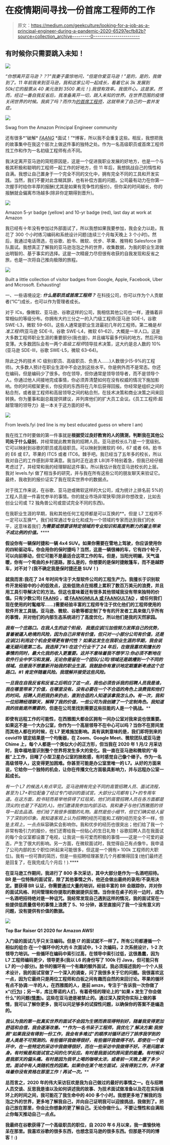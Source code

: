 # 在疫情期间寻找一份首席工程师的工作

> 原文：<https://medium.com/geekculture/looking-for-a-job-as-a-principal-engineer-during-a-pandemic-2020-65297ecfb82b?source=collection_archive---------0----------------------->

## 有时候你只需要跳入未知！

![](img/d8b5b8719a2330c3b784bf00ab9eec90.png)

*“你想离开亚马逊？？?"我妻子震惊地问，“但是你爱亚马逊！”是的，是的，我做到了。11 年前我来到亚马逊，我和这家公司一起成长，看着它从 3k 发展到 50k(它的股票从 40 美元涨到 3500 美元！).我很有效率。我很开心。这是家。然而，经过一番自我反省后，我准备离开一切，跳入未知的世界。在世界范围的疫情关闭世界的时候。我疯了吗？而作为[的首席工程师](https://www.amazon.jobs/en/landing_pages/principal-engineer-hiring)，这就带来了自己的一套并发症。*

![](img/c6d12cff413f229879a2eb3981040409.png)

Swag from the Amazon Principal Engineer community

还有很多*“破解* [*FAANG*](https://en.wikipedia.org/wiki/Big_Tech) *面试！”*博客，所以我不会重复这些。相反，我想把我的故事集中在我这个层次上做这件事的独特之处。作为一名高级职员或首席工程师找工作和作为一名初级工程师有点不同。

我决定离开亚马逊的简短原因是，这是一个促进我职业发展的好地方，也是一个与极其积极和聪明的工程师一起工作的好地方，但 11 年后，我想挑战自己的惰性和自满。我想让自己置身于一个完全不同的文化中，拥有完全不同的工具和开发实践。当然，我们不要对此含糊其辞，也有补偿方面的问题。公司最有动力在你第一次握手时给你丰厚的报酬(尤其是如果有竞争性的报价)，但你呆的时间越长，你的报酬就会偏离市场越多(除非你定期得到晋升)。

![](img/b2af3dae74d7ad2f01c46cb3857f11f4.png)

Amazon 5-yr badge (yellow) and 10-yr badge (red), last day at work at Amazon

我已经有十年没有参加过外部面试了，所以我想如果我要参加，我会全力以赴。我花了 300 个小时练习编码和系统设计问题(连续三个月每天晚上 3 个小时)。然后，我通过电话筛选，在谷歌、脸书、微软、优步、苹果、推特和 Salesforce 排队面试。我想真正了解我的亚马逊泡泡之外的世界，收集数据，为我的职业生涯做出明智的、基于事实的选择。这是一次精疲力尽但很有收获的自我发现和反省之旅，也是一次将自己推向极限的旅程。

![](img/c2fa3a035b952e58f83850fae6b81eab.png)

Built a little collection of visitor badges from Google, Apple, Facebook, Uber and Microsoft. Exhausting!

一、一些语境设定: ***什么是职员或首席工程师？*** 在科技公司，你可以作为个人贡献者(“IC”)成长，也可以作为管理者成长。

对于 ICs，像微软、亚马逊、谷歌这样的公司，我相信其他公司也一样，遵循着非常相似的等级分布。你拥有大约三分之一的入门级工程师(亚马逊 SDE-I，谷歌 SWE-L3，微软 59-60)。这些人通常是职业生涯最初几年的工程师。第二桶是*标准工程师*(亚马逊 SDE-II，谷歌 SWE-L4，微软 61–62)，大概是一半人口。这是大多数工程师职业生涯的重要部分(我也是)，并且编写最多代码的地方。然后开始变薄。大多数团队会有一两个*高级工程师*领导技术决策，这大约是总人数的 10%(亚马逊 SDE-III，谷歌 SWE-L5，微软 63–64)。

除此之外的技术 IC 级别(职员、高级职员、负责人……)人数很少(5-9%的工程师)。大多数人预计在职业生涯中不会达到这些水平。你是例外而不是常态。你还在编码，但是编码少了很多。你在领导，但你通常是领导领导者，而不是领导个人。你通过他人间接地完成事情，你必须弄清楚如何在没有权威的情况下施加影响。你的时间框架更长，你投资的东西将在几年后获得回报。你经常是组织之间的粘合剂，或者是工程师和高层领导之间的粘合剂，在技术决策和商业决策之间来回转换。你为董事和副总裁提供建议，并列席他们的扩大员工会议。《员工工程师:超越管理的领导力》是一本关于这方面的好书。

![](img/3b5758f28ffee10ab3794a46c6bc935f.png)

From levels.fyi (red line is my best educated guess on where I am)

我在找工作时要做的第一件事就是**根据受过良好教育的人的猜测，判断我在其他公司处于什么级别**，并经常就此教育我的招聘人员。亚马逊校长(L7)是一个宽级别。它可以映射到谷歌的职员或高级职员。可以映射到微软的 66，67 或者 68。脸书的 E6 或 E7。苹果的 ITC5 或者 ITC6。棘手吧。我已经当了五年多的校长，所以我对自己的工作感到非常满意。我当时正在追求 L8(并不特别着急，但我已经仔细考虑过了，并经常和我的经理聊起这件事)。所以我估计我在亚马逊校长的上层。我对 levels.fyi 做了相当多的研究，并与我在所有这些公司的朋友聊天来验证它。最终，我收到的报价证实了我在现实世界中的数据点。

对于找工作来说，在谷歌、亚马逊或微软这样的大公司，成为统计上排名前 5%的工程人员是一件喜忧参半的事情。你的就业市场非常狭窄(除非你想改变，比如去创业公司或 T2 独角兽公司或尝试完全不同的东西)。

在我职业生涯的早期，我和其他任何工程师都是可以互换的**。但是 L7 工程师不一定可以互换**。我们经常通过专业化和成为一个领域的专家而达到我们的水平，这意味着我们 ***为需要或想要该特定领域的专业知识和高度判断力的雇主带来不成比例的价值。*******

****假设你有一辆保时捷和一辆 4x4 SUV。如果你需要在雪地上驾驶，你应该使用你的四轮驱动车。你会用你的保时捷吗？当然，这是一辆很棒的车，它有四个轮子，可以向前移动，但它可能不是最适合这项工作的车。但是，当阳光明媚，天气温暖，你有一个弯曲的乡村道路，那么是的，你想要的是保时捷敞篷车，而不是越野车，对不对？(我不确定我是保时捷还是 SUV！)****

****就我而言:我花了 24 年时间专注于大型软件公司的工程生产力。我擅长于识别软件开发经验中的小的低效点，这些低效点在规模上累积了数百万美元的浪费，并且用工具引导解决它的方法。**但这也意味着还有很多其他领域我没有带来独特的价值**。只有少数公司( [FAANG](https://en.wikipedia.org/wiki/Big_Tech) ，或 [FAANGMULA 或 FAANGULTAD](https://www.teamblind.com/post/FAANGMULA-or-FAANGULTAD-1eyty2hB) ，或任何我们现在使用的时髦缩写……)需要经验丰富的工程师专注于优化他们的工程师使用的软件开发工具链。亚马逊、微软、谷歌等都定制了专有的开发者工具来做几乎所有的事情，并对他们的内部生态系统进行了高度优化，所以他们是我的天然家园。****

****我有一个岔路口。在我人生的这个阶段， ***我是应该[1]加倍努力发挥自己的优势，冒着被逼入绝境的风险，因为自己非常有价值，但只对一小部分公司有价值，还是应该[2]利用这个机会变得更有替代性？*** 如果这发生在我职业生涯的早期，我会说毫无疑问是第二名。我选择了#1:在这个行业干了 24 年后，在做我喜欢和擅长的事情的同时，最大化我的收入更重要。这并不意味着我不想*学习:*你必须不断地在软件行业中学习和发展，无论你是留在一个团队/公司/领域还是跳槽到一个不同的领域。但是我不想重新开始我的职业生涯。我鼓励你有意识地定期重新考虑这个岔路口。#1 肯定伴随着风险。我理解并接受这些风险。****

****一旦我在自我反省和反省之后明白了这一点，我也必须告诉我的招聘人员我是谁，我在哪里带来了价值，在哪里没有。没有必要在一个不合适的角色上浪费我和他们的时间。招聘人员把我扔来扔去，直到合适的人知道该拿我怎么办。有一次，我和一位招聘经理聊天，解释了我的价值，一些公司为我创建了一个定制角色。我知道我的技能是*所需要的*，但是在公司里找到需要这些技能的人是一个挑战。****

****即使有远程工作的可能性，在西雅图大都会区拥有一间办公室对我来说也很重要。如果这不是一个大办公室，你作为一个高层领导不在中心可以吗？当你不在房间里而其他人都在的时候，在 L7 更难施加影响。具有讽刺意味的是，我们即将到来的 covid19 锁定结果是一个均衡器，在 Zoom、Google Meet、微软团队或亚马逊 Chime 上，每个人都是一个类似大小的正方形，但当我在 2020 年 1 月/2 月采访时，我幸福地意识到整个世界将发生多大的变化。我一直在亚马逊和微软的“母舰”上工作，目睹了小型卫星办公室的挫败感，有时感觉自己像个继子。作为一名高级领导人，这变得更加困难。你甚至可能是办公室里唯一的 L7。从好的方面来说，它给你一个独特的机会，让你在传播文化方面极具影响力，并与远程办公室一起成长。****

****有一个 L7 的候选人有点罕见。亚马逊拥有完全不同的高管招聘人员、面试流程，甚至为 L7+职位配备了经过专门培训的面试官。大部分公司都有 L7+的专用车道。在这方面，脸书轻而易举地获得了红毯奖。他们的高管招聘人员在各方面都是顶尖的(也是了不起的人)。他们邀请我参加内部活动。我和妻子与他们西雅图的领导一起去品酒。他们给了我很多很酷的礼物。虽然是些小细节，但它们确实给人留下了深刻的印象。我知道*客观上*认为*招聘*的经历可能和*工程*的经历完全不一样，但是*主观上*，一点点纵容确实会影响你。我和优步的经历也很突出；他们给了我一个非常有吸引力的报价，他们还寄给我一份贴心的生日礼物！谷歌招聘人员在我面试的每个会议室都设置了电视，让我说一些可爱而积极的事情——这是一个可爱的姿态，产生了很大的影响。另一方面，在微软面试时，我觉得自己有点像牛。我申请了公司内部的五个职位(听起来可能很多，但这是一个拥有> 100k 工程师的大职位)。我有一份可靠的简历，但是一些招聘经理甚至几个月都懒得回复(他们最终还是回复了，在我完成几个月后！).****

****在亚马逊工作期间，我进行了 800 多次采访，其中大部分是作为一名酒吧招待。BR 是一位特殊的面试官，除了其他事情之外，他还会做出最终的录用/不录用决定。要获得 BR 认证，你需要通过大量的培训，经验丰富的 BR 会跟踪你，并对你的面试风格、时间管理和你提取的数据提供反馈。当你坐在桌子的另一边时，成为一名酒吧招待绝对是一种诅咒。我经常发现自己遇到这样的情况，我的面试官在一些提供低质量信号的事情上浪费了 5、10 分钟，甚至直接问了我一个没有意义的问题，没有提供有价值的数据。****

****![](img/64dd57bbd4c1eb16a5fe27d7ce7e0f04.png)****

****Top Bar Raiser Q1 2020 for Amazon AWS!****

****入门级的面试几乎只关注编码。但是 l7 的面试就不一样了。所有公司都遵循一个相似的组合:在一个循环中的大约 6 次面试中，1-2 次编码，2 次系统设计，1-2 次领导力培训。一些循环在编码中索引过高，在领导中索引过低，这很愚蠢，因为 L7 工程师编码更少，领导更多(我以 L6 的身份写了 100k 行 Java，但可能只有 L7 的一小部分)。脸书的循环有一个有趣的额外面试，我必须描述我的一个个人技术设计，我的面试官做了一个深入的调查，问了我很多关于它的问题。我很喜欢这一点，因为它最终只是两位工程师和白板之间有趣而自然的来回讨论。苹果的循环有点不协调:一半的人，在西雅图的人，是前 amzn，专注于“告诉我一次你做了 x”([行为](https://money.usnews.com/money/blogs/outside-voices-careers/articles/how-to-master-behavioral-and-situational-interview-questions))；另一半，库比蒂诺的人们，有着奇怪的理论上的“如果 x 发生了你会做什么”的问题([情景](https://money.usnews.com/money/blogs/outside-voices-careers/articles/how-to-master-behavioral-and-situational-interview-questions))。这些在亚马逊是被禁止的。通过深入探究你实际上做的事情，我可以了解你更多，我可以问足够多的试探性问题，以确保你的答案不是编造的。****

****我认为我的第一批真实世界的面试不会因为生锈而表现得特别好，随着我变得更加舒适和自信，我会逐渐改善。**作为一名书呆子工程师，我*优化了* *解决方案:*我按照“如果我没有得到一份工作，我会有多难过”的顺序对循环进行了排序我学到的是人类是不可预测的。有些循环我做得很好，有些循环我做得不好。即使在一个循环中，在一些特定的采访中我做得很好，而在一些采访中我做得不好。不是问题本身。有时候是和面试官之间的化学反应。有时是我面试的房间里的能量。有时候只是我那天的偏头痛。有时是因为我早上喝的咖啡太浓，或者前一天晚上睡了多少觉。面试中有人类随机性的因素。如果你在某个地方面试，没有得到工作，并不意味着你没有资格在那里工作！再试一次。******

****总而言之，2020 年的伟大采访狂欢是我为自己做过的最好的事情之一。在与招聘人员交谈、反思我是谁以及如何讲述我的故事、为技术面试做准备以及花在实际循环上的时间之间，我可能花了我生命中的 400 多个小时。我想更多地了解我的泡泡之外的世界，更多地了解我自己，并向自己证明我可以迎接挑战，我做到了。把自己放在那里，你会比你想象的更了解自己。无论你做什么，不要让惰性和自满阻止你每天推动自己一点点。****

****我最终在谷歌获得了一个高级职员的职位，自 2020 年 6 月以来，我一直愉快地呆在那里。我喜欢谷歌的很多东西，也想念亚马逊的很多东西。但那是不同的博客！:)****